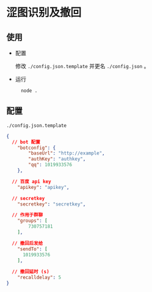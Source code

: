 # 涩图识别及撤回

## 使用

- 配置

  修改 `./config.json.template` 并更名 `./config.json` 。

- 运行

  ```shell
    node .
  ```

## 配置

`./config.json.template`

```json
{
  // bot 配置
    "botconfig": {
        "baseUrl": "http://example",
        "authKey": "authkey",
        "qq": 1019933576
    },

  // 百度 api key
    "apikey": "apikey",

  // secretkey
    "secretkey": "secretkey",

  // 作用于群聊
    "groups": [
        730757181
    ],

  // 撤回后发给
    "sendTo": [
      1019933576
    ],
    
  // 撤回延时 (s)
    "recalldelay": 5
}
```
